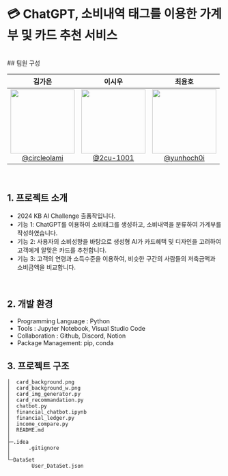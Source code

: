 # 💳 ChatGPT, 소비내역 태그를 이용한 가계부 및 카드 추천 서비스

<br>
## 팀원 구성

<div align="center">

|                                                                 **김가은**                                                                  |                                                              **이시우**                                                               |                                                               **최윤호**                                                                |
| :-----------------------------------------------------------------------------------------------------------------------------------------: | :-----------------------------------------------------------------------------------------------------------------------------------: | :-------------------------------------------------------------------------------------------------------------------------------------: |
| [<img src="https://avatars.githubusercontent.com/u/100764111?v=4" height=150 width=150> <br/> @circleolami](https://github.com/circleolami) | [<img src="https://avatars.githubusercontent.com/u/137245969?v=4" height=150 width=150> <br/> @2cu-1001](https://github.com/2cu-1001) | [<img src="https://avatars.githubusercontent.com/u/151824752?v=4" height=150 width=150> <br/> @yunhoch0i](https://github.com/yunhoch0i) |

</div>

<br>

## 1. 프로젝트 소개

- 2024 KB AI Challenge 출품작입니다.
- 기능 1: ChatGPT를 이용하여 소비태그를 생성하고, 소비내역을 분류하여 가계부를 작성하였습니다.
- 기능 2: 사용자의 소비성향을 바탕으로 생성형 AI가 카드혜택 및 디자인을 고려하여 고객에게 알맞은 카드를 추천합니다.
- 기능 3: 고객의 연령과 소득수준을 이용하여, 비슷한 구간의 사람들의 저축금액과 소비금액을 비교합니다.

<br>

## 2. 개발 환경

- Programming Language : Python
- Tools : Jupyter Notebook, Visual Studio Code
- Collaboration : Github, Discord, Notion
- Package Management: pip, conda
  <br>

## 3. 프로젝트 구조

```
│  card_background.png
│  card_background_w.png
│  card_img_generator.py
│  card_recommandation.py
│  chatbot.py
│  financial_chatbot.ipynb
│  financial_ledger.py
│  income_compare.py
│  README.md
│
├─.idea
│      .gitignore
│
└─DataSet
        User_DataSet.json
```

<br>
